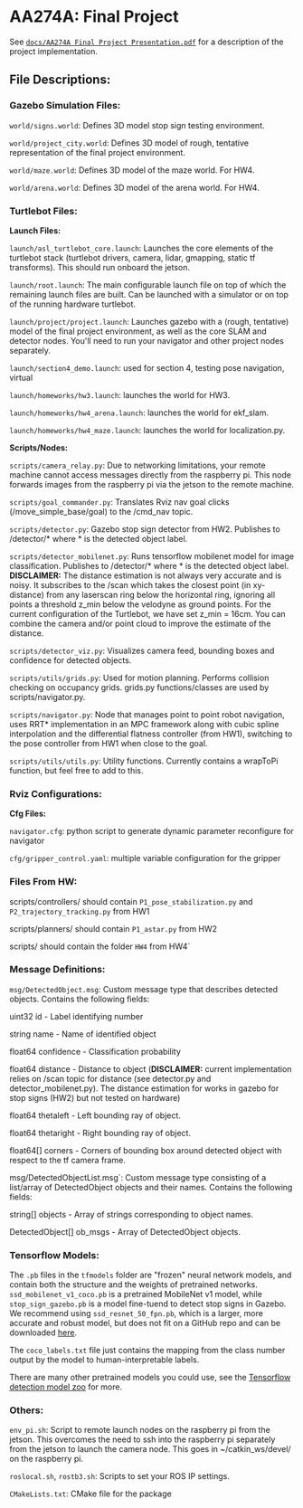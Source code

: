 # AA274A: Final Project

See [`docs/AA274A Final Project Presentation.pdf`](https://github.com/abhyudit309/AA274A-Final-Project/blob/main/docs/AA274A%20Final%20Project%20Presentation.pdf) for a description of the project implementation.
 
## **File Descriptions:**

### Gazebo Simulation Files:

`world/signs.world`: Defines 3D model stop sign testing environment.

`world/project_city.world`: Defines 3D model of rough, tentative
representation of the final project environment.

`world/maze.world`: Defines 3D model of the maze world. For HW4.

`world/arena.world`: Defines 3D model of the arena world. For HW4.

### Turtlebot Files:

**Launch Files:**

`launch/asl_turtlebot_core.launch`: Launches the core elements of the
turtlebot stack (turtlebot drivers, camera, lidar, gmapping, static tf
transforms). This should run onboard the jetson.

`launch/root.launch`: The main configurable launch file on top of
which the remaining launch files are built. Can be launched with a simulator or
on top of the running hardware turtlebot.

`launch/project/project.launch`: Launches gazebo with a (rough, tentative)
model of the final project environment, as well as the core SLAM and detector
nodes. You'll need to run your navigator and other project nodes separately.

`launch/section4_demo.launch`: used for section 4, testing pose
navigation, virtual

`launch/homeworks/hw3.launch`: launches the world for HW3.

`launch/homeworks/hw4_arena.launch`: launches the world for ekf_slam.

`launch/homeworks/hw4_maze.launch`: launches the world for localization.py.

**Scripts/Nodes:**

`scripts/camera_relay.py`: Due to networking limitations, your remote
machine cannot access messages directly from the raspberry pi. This node
forwards images from the raspberry pi via the jetson to the remote machine.

`scripts/goal_commander.py`: Translates Rviz nav goal clicks
(/move_simple_base/goal) to the /cmd_nav topic.

`scripts/detector.py`: Gazebo stop sign detector from HW2. Publishes to
/detector/* where * is the detected object label.

`scripts/detector_mobilenet.py`: Runs tensorflow mobilenet model for image
classification. Publishes to /detector/* where * is the detected object label.
**DISCLAIMER:** The distance estimation is not always very accurate and is
noisy. It subscribes to the /scan which takes the closest point (in xy-distance)
from any laserscan ring below the horizontal ring, ignoring all points a
threshold z_min below the velodyne as ground points. For the current
configuration of the Turtlebot, we have set z_min = 16cm. You can combine the
camera and/or point cloud to improve the estimate of the distance.

`scripts/detector_viz.py`: Visualizes camera feed, bounding boxes and
confidence for detected objects.

`scripts/utils/grids.py`: Used for motion planning. Performs collision checking on
occupancy grids. grids.py functions/classes are used by scripts/navigator.py.

`scripts/navigator.py`: Node that manages point to point robot navigation, uses RRT\* implementation in an MPC framework along with cubic spline
interpolation and the differential flatness controller (from HW1), switching to
the pose controller from HW1 when close to the goal.

`scripts/utils/utils.py`: Utility functions. Currently contains a wrapToPi
function, but feel free to add to this.

### Rviz Configurations:

**Cfg Files:**

`navigator.cfg`: python script to generate dynamic parameter reconfigure for
navigator

`cfg/gripper_control.yaml`: multiple variable configuration for the gripper

### Files From HW:

scripts/controllers/ should contain `P1_pose_stabilization.py` and
`P2_trajectory_tracking.py` from HW1 

scripts/planners/ should contain `P1_astar.py` from HW2

scripts/ should contain the folder `HW4` from HW4`

### Message Definitions:

`msg/DetectedObject.msg`: Custom message type that describes detected objects.
Contains the following fields:

uint32 id - Label identifying number

string name - Name of identified object

float64 confidence - Classification probability

float64 distance - Distance to object (**DISCLAIMER:** current implementation
relies on /scan topic for distance (see detector.py and detector_mobilenet.py).
The distance estimation for works in gazebo for stop signs (HW2) but not tested
on hardware)

float64 thetaleft - Left bounding ray of object.

float64 thetaright - Right bounding ray of object.

float64[] corners - Corners of bounding box around detected object with respect
to the tf camera frame.

msg/DetectedObjectList.msg`: Custom message type consisting of a
list/array of DetectedObject objects and their names. Contains the following
fields:

string[] objects - Array of strings corresponding to object names.

DetectedObject[] ob_msgs - Array of DetectedObject objects.

### Tensorflow Models:

The `.pb` files in the `tfmodels` folder are "frozen" neural network models, and
contain both the structure and the weights of pretrained networks.
`ssd_mobilenet_v1_coco.pb` is a pretrained MobileNet v1 model, while
`stop_sign_gazebo.pb` is a model fine-tuend to detect stop signs in Gazebo. We
recommend using `ssd_resnet_50_fpn.pb`, which is a larger, more accurate and
robust model, but does not fit on a GitHub repo and can be downloaded
[here](https://stanford.app.box.com/s/vszjfhwkjb203qbwhzoirn3uzt5r16lv).

The `coco_labels.txt` file just contains the mapping from the class number
output by the model to human-interpretable labels.

There are many other pretrained models you could use, see the [Tensorflow
detection model
zoo](https://github.com/tensorflow/models/blob/master/research/object_detection/g3doc/detection_model_zoo.md)
for more.

### Others:

`env_pi.sh`: Script to remote launch nodes on the raspberry pi from the jetson.
This overcomes the need to ssh into the raspberry pi separately from the jetson
to launch the camera node. This goes in ~/catkin_ws/devel/ on the raspberry pi.

`roslocal.sh`, `rostb3.sh`: Scripts to set your ROS IP settings.

`CMakeLists.txt`: CMake file for the package
